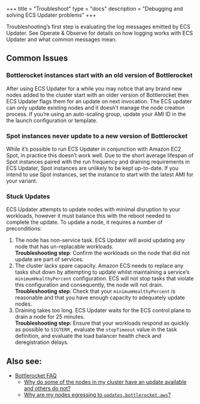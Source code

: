 +++
title = "Troubleshoot"
type = "docs"
description = "Debugging and solving ECS Updater problems" 
+++

Troubleshooting’s first step is evaluating the log messages emitted by ECS Updater.
See Operate & Observe for details on how logging works with ECS Updater and what common messages mean.

## Common Issues

### Bottlerocket instances start with an old version of Bottlerocket

After using ECS Updater for a while you may notice that any brand new nodes added to the cluster start with an older version of Bottlerocket then ECS Updater flags them for an update on next invocation.
The ECS updater can only update existing nodes and it doesn’t manage the node creation process.
If you’re using an auto-scaling group, update your AMI ID in the the launch configuration or template.

### Spot instances never update to a new version of Bottlerocket

While it’s possible to run ECS Updater in conjunction with Amazon EC2 Spot, in practice this doesn’t work well.
Due to the short average lifespan of Spot instances paired with the run frequency and draining requirements in ECS Updater, Spot instances are unlikely to be kept up-to-date.
If you intend to use Spot instances, set the instance to start with the latest AMI for your variant.

### Stuck Updates

ECS Updater attempts to update nodes with minimal disruption to your workloads, however it must balance this with the reboot needed to complete the update.
To update a node, it requires a number of preconditions:

1. The node has non-service task.
ECS Updater will avoid updating any node that has un-replacable workloads.
<br> **Troubleshooting step**: Confirm the workloads on the node that did not update are part of services.
2. The cluster lacks spare capacity.
Amazon ECS needs to replace any tasks shut down by attempting to update whilst maintaining a service’s `minimumHealthyPercent` configuration.
ECS will not stop tasks that violate this configuration and consequently, the node will not drain.
<br> **Troubleshooting step**: Check that your `minimumHealthyPercent`  is reasonable and that you have enough capacity to adequately update nodes.
3. Draining takes too long.
ECS Updater waits for the ECS control plane to drain a node for 25 minutes.
<br> **Troubleshooting step:** Ensure that your workloads respond as quickly as possible to `SIGTERM` , evaluate the `stopTimeout`  value in the task definition, and evaluate the load balancer health check and deregistration delays.

## Also see:

* [Bottlerocket FAQ](/en/faq)
    * [Why do some of the nodes in my cluster have an update available and others do not?](/en/faq/#7_3)
    * [Why are my nodes egressing to `updates.bottlerocket.aws`?](/en/faq/#7_2)
